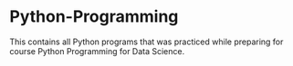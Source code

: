 # Python-Programming
This contains all Python programs that was practiced while preparing for course Python Programming for Data Science. 
